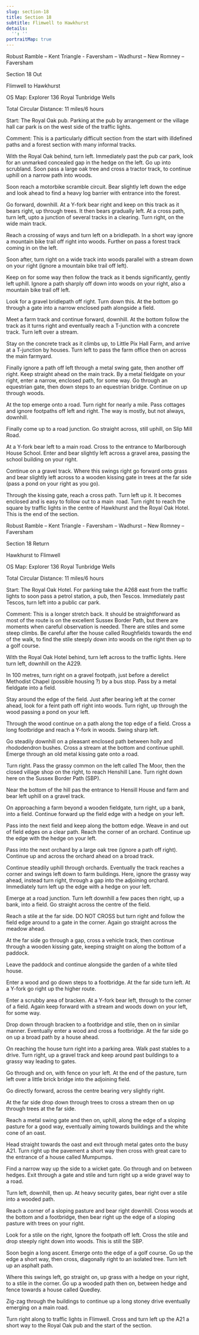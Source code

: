 ```yaml
---
slug: section-18
title: Section 18
subtitle: Flimwell to Hawkhurst
details:
  '': ''
portraitMap: true
---
```

Robust Ramble – Kent Triangle - Faversham – Wadhurst – New Romney – Faversham

Section 18 Out

Flimwell to Hawkhurst

OS Map: Explorer 136 Royal Tunbridge Wells

Total Circular Distance: 11 miles/6 hours

Start: The Royal Oak pub. Parking at the pub by arrangement or the village hall car park is on the west side of the traffic lights.

Comment: This is a particularly difficult section from the start with illdefined paths and a forest section with many informal tracks.

With the Royal Oak behind, turn left. Immediately past the pub car park, look for an unmarked concealed gap in the hedge on the left. Go up into scrubland. Soon pass a large oak tree and cross a tractor track, to continue uphill on a narrow path into woods.

Soon reach a motorbike scramble circuit. Bear slightly left down the edge and look ahead to find a heavy log barrier with entrance into the forest.

Go forward, downhill. At a Y-fork bear right and keep on this track as it bears right, up through trees. It then bears gradually left. At a cross path, turn left, upto a junction of several tracks in a clearing. Turn right, on the wide main track.

Reach a crossing of ways and turn left on a bridlepath. In a short way ignore a mountain bike trail off right into woods. Further on pass a forest track coming in on the left.

Soon after, turn right on a wide track into woods parallel with a stream down on your right (ignore a mountain bike trail off left).

Keep on for some way then follow the track as it bends significantly, gently left uphill. Ignore a path sharply off down into woods on your right, also a mountain bike trail off left.

Look for a gravel bridlepath off right. Turn down this. At the bottom go through a gate into a narrow enclosed path alongside a field.

Meet a farm track and continue forward, downhill. At the bottom follow the track as it turns right and eventually reach a T-junction with a concrete track. Turn left over a stream.

Stay on the concrete track as it climbs up, to Little Pix Hall Farm, and arrive at a T-junction by houses. Turn left to pass the farm office then on across the main farmyard.

Finally ignore a path off left through a metal swing gate, then another off right. Keep straight ahead on the main track. By a metal fieldgate on your right, enter a narrow, enclosed path, for some way. Go through an equestrian gate, then down steps to an equestrian bridge. Continue on up through woods.

At the top emerge onto a road. Turn right for nearly a mile. Pass cottages and ignore footpaths off left and right. The way is mostly, but not always, downhill.

Finally come up to a road junction. Go straight across, still uphill, on Slip Mill Road.

At a Y-fork bear left to a main road. Cross to the entrance to Marlborough House School. Enter and bear slightly left across a gravel area, passing the school building on your right.

Continue on a gravel track. Where this swings right go forward onto grass and bear slightly left across to a wooden kissing gate in trees at the far side (pass a pond on your right as you go).

Through the kissing gate, reach a cross path. Turn left up it. It becomes enclosed and is easy to follow out to a main  road. Turn right to reach the square by traffic lights in the centre of Hawkhurst and the Royal Oak Hotel. This is the end of the section.

Robust Ramble – Kent Triangle - Faversham – Wadhurst – New Romney – Faversham

Section 18 Return

Hawkhurst to Flimwell

OS Map: Explorer 136 Royal Tunbridge Wells

Total Circular Distance: 11 miles/6 hours

Start: The Royal Oak Hotel. For parking take the A268 east from the traffic lights to soon pass a petrol station, a pub, then Tescos. Immediately past Tescos, turn left into a public car park.

Comment: This is a longer stretch back. It should be straightforward as most of the route is on the excellent Sussex Border Path, but there are moments when careful observation is needed. There are stiles and some steep climbs. Be careful after the house called Roughfields towards the end of the walk, to find the stile steeply down into woods on the right then up to a golf course.

With the Royal Oak Hotel behind, turn left across to the traffic lights. Here turn left, downhill on the A229.

In 100 metres, turn right on a gravel footpath, just before a derelict Methodist Chapel (possible housing ?) by a bus stop. Pass by a metal fieldgate into a field.

Stay around the edge of the field. Just after bearing left at the corner ahead, look for a feint path off right into woods. Turn right, up through the wood passing a pond on your left.

Through the wood continue on a path along the top edge of a field. Cross a long footbridge and reach a Y-fork in woods. Swing sharp left.

Go steadily downhill on a pleasant enclosed path between holly and rhododendron bushes. Cross a stream at the bottom and continue uphill. Emerge through an old metal kissing gate onto a road.

Turn right. Pass the grassy common on the left called The Moor, then the closed village shop on the right, to reach Henshill Lane. Turn right down here on the Sussex Border Path (SBP).

Near the bottom of the hill pas the entrance to Hensill House and farm and bear left uphill on a gravel track.

On approaching a farm beyond a wooden fieldgate, turn right, up a bank, into a field. Continue forward up the field edge with a hedge on your left.

Pass into the next field and keep along the bottom edge. Weave in and out of field edges on a clear path. Reach the corner of an orchard. Continue up the edge with the hedge on your left.

Pass into the next orchard by a large oak tree (ignore a path off right). Continue up and across the orchard ahead on a broad track.

Continue steadily uphill through orchards. Eventually the track reaches a corner and swings left down to farm buildings. Here, ignore the grassy way ahead, instead turn right, through a gap into the adjoining orchard. Immediately turn left up the edge with a hedge on your left.

Emerge at a road junction. Turn left downhill a few paces then right, up a bank, into a field. Go straight across the centre of the field.

Reach a stile at the far side. DO NOT CROSS but turn right and follow the field edge around to a gate in the corner. Again go straight across the meadow ahead.

At the far side go through a gap, cross a vehicle track, then continue through a wooden kissing gate, keeping straight on along the bottom of a paddock.

Leave the paddock and continue alongside the garden of a white tiled house.

Enter a wood and go down steps to a footbridge. At the far side turn left. At a Y-fork go right up the higher route.

Enter a scrubby area of bracken. At a Y-fork bear left, through to the corner of a field. Again keep forward with a stream and woods down on your left, for some way.

Drop down through bracken to a footbridge and stile, then on in similar manner. Eventually enter a wood and cross a footbridge. At the far side go on up a broad path by a house ahead.

On reaching the house turn right into a parking area. Walk past stables to a drive. Turn right, up a gravel track and keep around past buildings to a grassy way leading to gates.

Go through and on, with fence on your left. At the end of the pasture, turn left over a little brick bridge into the adjoining field.

Go directly forward, across the centre bearing very slightly right.

At the far side drop down through trees to cross a stream then on up through trees at the far side.

Reach a metal swing gate and then on, uphill, along the edge of a sloping pasture for a good way, eventually aiming towards buildings and the white cone of an oast.

Head straight towards the oast and exit through metal gates onto the busy A21. Turn right up the pavement a short way then cross with great care to the entrance of a house called Mumpumps.

Find a narrow way up the side to a wicket gate. Go through and on between hedges. Exit through a gate and stile and turn right up a wide gravel way to a road.

Turn left, downhill, then up. At heavy security gates, bear right over a stile into a wooded path.

Reach a corner of a sloping pasture and bear right downhill. Cross woods at the bottom and a footbridge, then bear right up the edge of a sloping pasture with trees on your right.

Look for a stile on the right, Ignore the footpath off left. Cross the stile and drop steeply right down into woods. This is still the SBP.

Soon begin a long ascent. Emerge onto the edge of a golf course. Go up the edge a short way, then cross, diagonally right to an isolated tree. Turn left up an asphalt path.

Where this swings left, go straight on, up grass with a hedge on your right, to a stile in the corner. Go up a wooded path then on, between hedge and fence towards a house called Quedley.

Zig-zag through the buildings to continue up a long stoney drive eventually emerging on a main road.

Turn right along to traffic lights in Flimwell. Cross and turn left up the A21 a short way to the Royal Oak pub and the start of the section.

